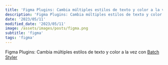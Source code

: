 ```yaml
---
title: 'Figma Plugins: Cambia múltiples estilos de texto y color a la vez con Batch Styler'
description: 'Figma Plugins: Cambia múltiples estilos de texto y color a la vez con Batch Styler.'
date: '2023/05/11'
modified_date: '2023/05/11'
image: /assets/images/posts/figma.png
subtitle: 'figma'
tags: 'figma'
---
```


Figma Plugins: Cambia múltiples estilos de texto y color a la vez con [Batch Styler](https://www.figma.com/community/plugin/818203235789864127/Batch-Styler)
